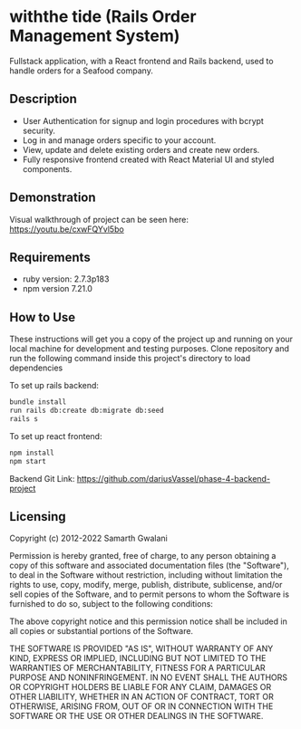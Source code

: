 # withthe tide (Rails Order Management System)

Fullstack application, with a React frontend and Rails backend, used to handle orders for a Seafood company.

## Description

- User Authentication for signup and login procedures with bcrypt security.
- Log in and manage orders specific to your account.
- View, update and delete existing orders and create new orders.
- Fully responsive frontend created with React Material UI and styled components.

## Demonstration

Visual walkthrough of project can be seen here: https://youtu.be/cxwFQYvl5bo

## Requirements

- ruby version: 2.7.3p183
- npm version 7.21.0

## How to Use

These instructions will get you a copy of the project up and running on your local machine for development and testing purposes.
Clone repository and run the following command inside this project's directory to load dependencies

To set up rails backend:

```bash
bundle install
run rails db:create db:migrate db:seed
rails s
```

To set up react frontend:

```bash
npm install
npm start
```

Backend Git Link: https://github.com/dariusVassel/phase-4-backend-project

## Licensing

Copyright (c) 2012-2022 Samarth Gwalani

Permission is hereby granted, free of charge, to any person obtaining
a copy of this software and associated documentation files (the
"Software"), to deal in the Software without restriction, including
without limitation the rights to use, copy, modify, merge, publish,
distribute, sublicense, and/or sell copies of the Software, and to
permit persons to whom the Software is furnished to do so, subject to
the following conditions:

The above copyright notice and this permission notice shall be
included in all copies or substantial portions of the Software.

THE SOFTWARE IS PROVIDED "AS IS", WITHOUT WARRANTY OF ANY KIND,
EXPRESS OR IMPLIED, INCLUDING BUT NOT LIMITED TO THE WARRANTIES OF
MERCHANTABILITY, FITNESS FOR A PARTICULAR PURPOSE AND
NONINFRINGEMENT. IN NO EVENT SHALL THE AUTHORS OR COPYRIGHT HOLDERS BE
LIABLE FOR ANY CLAIM, DAMAGES OR OTHER LIABILITY, WHETHER IN AN ACTION
OF CONTRACT, TORT OR OTHERWISE, ARISING FROM, OUT OF OR IN CONNECTION
WITH THE SOFTWARE OR THE USE OR OTHER DEALINGS IN THE SOFTWARE.
